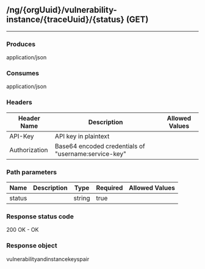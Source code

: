 ## /ng/{orgUuid}/vulnerability-instance/{traceUuid}/{status} (GET)
---
### Produces
application/json
### Consumes
application/json
### Headers
| Header Name | Description | Allowed Values |
| ----------- | ----------- | ----------- |
| API-Key | API key in plaintext |  |
| Authorization | Base64 encoded credentials of &quot;username:service-key&quot; |  |
### Path parameters
| Name | Description | Type | Required | Allowed Values |
| ----------- | ----------- | ----------- | ----------- | ----------- |
| status |  | string | true |  |
### Response status code
200 OK - OK
### Response object
vulnerabilityandinstancekeyspair
